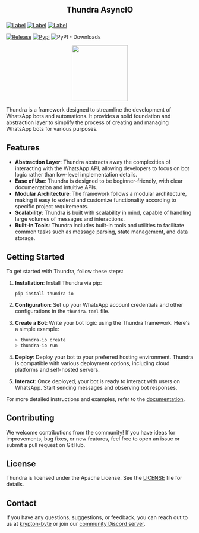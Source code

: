 ## <p align="center">Thundra AsyncIO</p>
[![Label](https://img.shields.io/badge/WHATSAPP-AUTOMATION-20B2AA?style=for-the-badge&logo=whatsapp)]()
[![Label](https://img.shields.io/badge/AGENT-LANGCHAIN-20B2AA?style=for-the-badge&logo=openai)]()
[![Label](https://img.shields.io/badge/whatsmeow-wrapper-20B2AA?style=for-the-badge&logo=go)]()

[![Release](https://github.com/krypton-byte/thundra/actions/workflows/release.yml/badge.svg)](https://github.com/krypton-byte/thundra/actions/workflows/release.yml)
[![Pypi](https://img.shields.io/pypi/v/thundra-ai.svg?logo=pypi)]()
![PyPI - Downloads](https://img.shields.io/pypi/dm/thundra-ai?logo=pypi)

<p align="center"><img src="https://raw.githubusercontent.com/krypton-byte/thundra/master/assets/logo.jpg" width="150px"/></p>

Thundra is a framework designed to streamline the development of WhatsApp bots and automations. It provides a solid foundation and abstraction layer to simplify the process of creating and managing WhatsApp bots for various purposes.

## Features

- **Abstraction Layer**: Thundra abstracts away the complexities of interacting with the WhatsApp API, allowing developers to focus on bot logic rather than low-level implementation details.
- **Ease of Use**: Thundra is designed to be beginner-friendly, with clear documentation and intuitive APIs.
- **Modular Architecture**: The framework follows a modular architecture, making it easy to extend and customize functionality according to specific project requirements.
- **Scalability**: Thundra is built with scalability in mind, capable of handling large volumes of messages and interactions.
- **Built-in Tools**: Thundra includes built-in tools and utilities to facilitate common tasks such as message parsing, state management, and data storage.


## Getting Started

To get started with Thundra, follow these steps:

1. **Installation**: Install Thundra via pip:

    ```
    pip install thundra-io
    ```

2. **Configuration**: Set up your WhatsApp account credentials and other configurations in the `thundra.toml` file.

3. **Create a Bot**: Write your bot logic using the Thundra framework. Here's a simple example:

    ```bash
    > thundra-io create
    > thundra-io run
    ```

4. **Deploy**: Deploy your bot to your preferred hosting environment. Thundra is compatible with various deployment options, including cloud platforms and self-hosted servers.

5. **Interact**: Once deployed, your bot is ready to interact with users on WhatsApp. Start sending messages and observing bot responses.

For more detailed instructions and examples, refer to the [documentation](https://thundra.krypton-byte.me).

## Contributing

We welcome contributions from the community! If you have ideas for improvements, bug fixes, or new features, feel free to open an issue or submit a pull request on GitHub.

## License

Thundra is licensed under the Apache License. See the [LICENSE](LICENSE) file for details.

## Contact

If you have any questions, suggestions, or feedback, you can reach out to us at [krypton-byte](mailto:rosid6434@gmail.com) or join our [community Discord server]().
